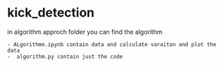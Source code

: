 # kick_detection

in algorithm approch folder  you can find  the algorithm 

	- ALgorithme.ipynb contain data and calculate varaiton and plot the data
	-  algorithm.py contain just the code 
